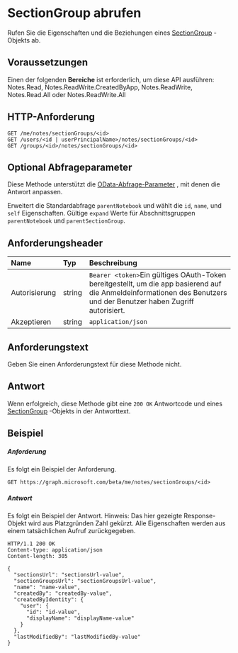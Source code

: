 # <a name="get-sectiongroup"></a>SectionGroup abrufen

Rufen Sie die Eigenschaften und die Beziehungen eines [SectionGroup](../resources/sectiongroup.md) -Objekts ab.
## <a name="prerequisites"></a>Voraussetzungen
Einen der folgenden **Bereiche** ist erforderlich, um diese API ausführen:  
Notes.Read, Notes.ReadWrite.CreatedByApp, Notes.ReadWrite, Notes.Read.All oder Notes.ReadWrite.All
## <a name="http-request"></a>HTTP-Anforderung
<!-- { "blockType": "ignored" } -->
```http
GET /me/notes/sectionGroups/<id>
GET /users/<id | userPrincipalName>/notes/sectionGroups/<id>
GET /groups/<id>/notes/sectionGroups/<id>
```
## <a name="optional-query-parameters"></a>Optional Abfrageparameter
Diese Methode unterstützt die [OData-Abfrage-Parameter](http://graph.microsoft.io/docs/overview/query_parameters) , mit denen die Antwort anpassen.

Erweitert die Standardabfrage `parentNotebook` und wählt die `id`, `name`, und `self` Eigenschaften. Gültige `expand` Werte für Abschnittsgruppen `parentNotebook` und `parentSectionGroup`.

## <a name="request-headers"></a>Anforderungsheader
| Name       | Typ | Beschreibung|
|:-----------|:------|:----------|
| Autorisierung  | string  | `Bearer <token>`Ein gültiges OAuth-Token bereitgestellt, um die app basierend auf die Anmeldeinformationen des Benutzers und der Benutzer haben Zugriff autorisiert. |
| Akzeptieren | string | `application/json` | 

## <a name="request-body"></a>Anforderungstext
Geben Sie einen Anforderungstext für diese Methode nicht.
## <a name="response"></a>Antwort
Wenn erfolgreich, diese Methode gibt eine `200 OK` Antwortcode und eines [SectionGroup](../resources/sectiongroup.md) -Objekts in der Antworttext.
## <a name="example"></a>Beispiel
##### <a name="request"></a>Anforderung
Es folgt ein Beispiel der Anforderung.
<!-- {
  "blockType": "request",
  "name": "get_sectiongroup"
}-->
```http
GET https://graph.microsoft.com/beta/me/notes/sectionGroups/<id>
```
##### <a name="response"></a>Antwort
Es folgt ein Beispiel der Antwort. Hinweis: Das hier gezeigte Response-Objekt wird aus Platzgründen Zahl gekürzt. Alle Eigenschaften werden aus einem tatsächlichen Aufruf zurückgegeben.
<!-- {
  "blockType": "response",
  "truncated": true,
  "@odata.type": "microsoft.graph.sectiongroup"
} -->
```http
HTTP/1.1 200 OK
Content-type: application/json
Content-length: 305

{
  "sectionsUrl": "sectionsUrl-value",
  "sectionGroupsUrl": "sectionGroupsUrl-value",
  "name": "name-value",
  "createdBy": "createdBy-value",
  "createdByIdentity": {
    "user": {
      "id": "id-value",
      "displayName": "displayName-value"
    }
  },
  "lastModifiedBy": "lastModifiedBy-value"
}
```

<!-- uuid: 8fcb5dbc-d5aa-4681-8e31-b001d5168d79
2015-10-25 14:57:30 UTC -->
<!-- {
  "type": "#page.annotation",
  "description": "Get sectionGroup",
  "keywords": "",
  "section": "documentation",
  "tocPath": ""
}-->